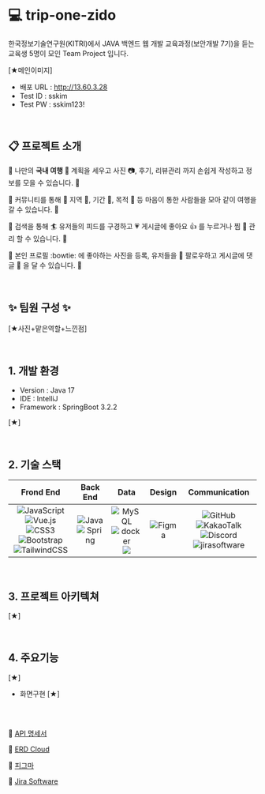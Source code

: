 # :computer: trip-one-zido

한국정보기술연구원(KITRI)에서 JAVA 백엔드 웹 개발 교육과정(보안개발 7기)을 듣는 교육생 5명이 모인 Team Project 입니다.

[★메인이미지]

- 배포 URL : http://13.60.3.28
- Test ID : sskim
- Test PW : sskim123!

<br>

## :clipboard: 프로젝트 소개
:cherry_blossom: 나만의 **국내 여행** :bookmark_tabs: 계획을 세우고 사진 :camera:, 후기, 리뷰관리 까지 손쉽게 작성하고 정보를 모을 수 있습니다. :cherry_blossom: 

:cherry_blossom: 커뮤니티를 통해 :mountain_bicyclist: 지역 :bullettrain_front:, 기간 :calendar:, 목적 :whale: 등 마음이 통한 사람들을 모아 같이 여행을 갈 수 있습니다. :cherry_blossom: 

:cherry_blossom: 검색을 통해 :surfer: 유저들의 피드를 구경하고 :heartpulse: 게시글에 좋아요 :+1: 를 누르거나 찜 :pushpin: 관리 할 수 있습니다. :cherry_blossom: 

:cherry_blossom: 본인 프로필 :bowtie: 에 좋아하는 사진을 등록, 유저들을 :couple_with_heart: 팔로우하고 게시글에 댓글 :speech_balloon: 을 달 수 있습니다. :cherry_blossom: 


<br>

## :sparkles: 팀원 구성 :sparkles:

[★사진+맡은역할+느낀점]

<br>

## 1. 개발 환경

- Version : Java 17
- IDE : IntelliJ
- Framework : SpringBoot 3.2.2
  
[★]

<br>

## 2. 기술 스택

| **Frond End** | **Back End** | **Data** | **Design** | **Communication** |
| :------: |  :------: | :------: | :------: | :------: |
| ![JavaScript](https://img.shields.io/badge/javascript-%23323330.svg?style=for-the-badge&logo=javascript&logoColor=%23F7DF1E) ![Vue.js](https://img.shields.io/badge/vuejs-%2335495e.svg?style=for-the-badge&logo=vuedotjs&logoColor=%234FC08D) ![CSS3](https://img.shields.io/badge/css3-%231572B6.svg?style=for-the-badge&logo=css3&logoColor=white) ![Bootstrap](https://img.shields.io/badge/bootstrap-%238511FA.svg?style=for-the-badge&logo=bootstrap&logoColor=white) ![TailwindCSS](https://img.shields.io/badge/tailwindcss-%2338B2AC.svg?style=for-the-badge&logo=tailwind-css&logoColor=white) | ![Java](https://img.shields.io/badge/java-%23ED8B00.svg?style=for-the-badge&logo=openjdk&logoColor=white) ![Spring](https://img.shields.io/badge/spring-%236DB33F.svg?style=for-the-badge&logo=spring&logoColor=white) | ![MySQL](https://img.shields.io/badge/mysql-4479A1.svg?style=for-the-badge&logo=mysql&logoColor=white) ![docker](https://img.shields.io/badge/docker-%232496ED.svg?style=for-the-badge&logo=docker&logoColor=white) <img src="https://img.shields.io/badge/Redis-DC382D?style=for-the-badge&logo=redis&logoColor=white"> | ![Figma](https://img.shields.io/badge/figma-%23F24E1E.svg?style=for-the-badge&logo=figma&logoColor=white) | ![GitHub](https://img.shields.io/badge/github-%23121011.svg?style=for-the-badge&logo=github&logoColor=white) ![KakaoTalk](https://img.shields.io/badge/kakaotalk-ffcd00.svg?style=for-the-badge&logo=kakaotalk&logoColor=000000) ![Discord](https://img.shields.io/badge/Discord-%235865F2.svg?style=for-the-badge&logo=discord&logoColor=white) ![jirasoftware](https://img.shields.io/badge/jirasoftware-%230052CC.svg?style=for-the-badge&logo=jirasoftware&logoColor=white) |

<br>

## 3. 프로젝트 아키텍쳐
[★]

<br>

## 4. 주요기능

[★]
- 화면구현 [★]

<br>

## 

:cherry_blossom: [API 명세서](https://onedrive.live.com/edit?id=CA6B890ACA2DAD44!208&resid=CA6B890ACA2DAD44!208&ithint=file%2Cxlsx&authkey=!AE1t-ikdB73t9RY&wdo=2&cid=ca6b890aca2dad44)

:cherry_blossom: [ERD Cloud](https://www.erdcloud.com/d/wukWHFKxRkqZP9sju)

:cherry_blossom: [피그마](https://www.figma.com/file/OUYCIcO6q9UwA0uXuIOrz0/%EC%95%84%EC%9D%B4%EB%94%94%EC%96%B4-%ED%9A%8C%EC%9D%98?type=design&node-id=62-2&mode=design&t=qNmJL8K5EQMOxIek-0)

:cherry_blossom: [Jira Software](https://ssong9520.atlassian.net/jira/software/projects/KAN/boards/1/timeline?selectedIssue=KAN-9)
